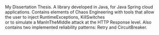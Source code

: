 My Dissertation Thesis. A library developed in Java, for Java Spring cloud applications.
Contains elements of Chaos Engineering with tools that allow the user to inject RuntimeExceptions, KillSwitches<br>
or to simulate a ManInTheMiddle attack at the HTTP Response level.
Also contains two implemented reliability patterns: Retry and CircuitBreaker.